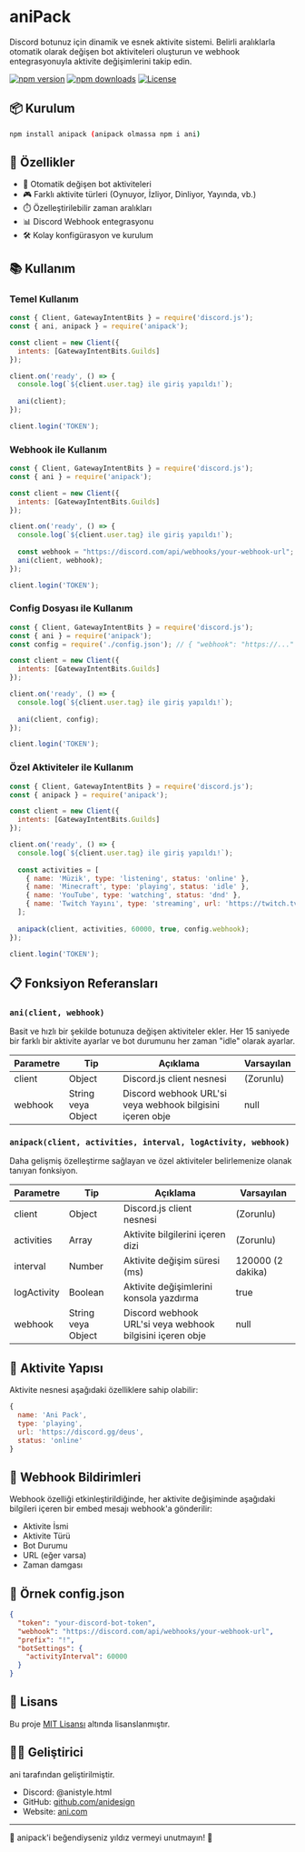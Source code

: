 # aniPack

Discord botunuz için dinamik ve esnek aktivite sistemi. Belirli aralıklarla otomatik olarak değişen bot aktiviteleri oluşturun ve webhook entegrasyonuyla aktivite değişimlerini takip edin.

[![npm version](https://img.shields.io/npm/v/anipack)](https://www.npmjs.com/package/anipack)
[![npm downloads](https://img.shields.io/npm/dt/anipack)](https://www.npmjs.com/package/anipack)
[![License](https://img.shields.io/npm/l/anipack)](https://github.com/hasbutcu/anipack/blob/main/LICENSE)

## 📦 Kurulum

```bash
npm install anipack (anipack olmassa npm i ani)
```

## 🚀 Özellikler

- 🔄 Otomatik değişen bot aktiviteleri
- 🎮 Farklı aktivite türleri (Oynuyor, İzliyor, Dinliyor, Yayında, vb.)
- ⏱️ Özelleştirilebilir zaman aralıkları
- 📊 Discord Webhook entegrasyonu
- 🛠️ Kolay konfigürasyon ve kurulum

## 📚 Kullanım

### Temel Kullanım

```javascript
const { Client, GatewayIntentBits } = require('discord.js');
const { ani, anipack } = require('anipack');

const client = new Client({
  intents: [GatewayIntentBits.Guilds]
});

client.on('ready', () => {
  console.log(`${client.user.tag} ile giriş yapıldı!`);
  
  ani(client);
});

client.login('TOKEN');
```

### Webhook ile Kullanım

```javascript
const { Client, GatewayIntentBits } = require('discord.js');
const { ani } = require('anipack');

const client = new Client({
  intents: [GatewayIntentBits.Guilds]
});

client.on('ready', () => {
  console.log(`${client.user.tag} ile giriş yapıldı!`);
  
  const webhook = "https://discord.com/api/webhooks/your-webhook-url";
  ani(client, webhook);
});

client.login('TOKEN');
```

### Config Dosyası ile Kullanım

```javascript
const { Client, GatewayIntentBits } = require('discord.js');
const { ani } = require('anipack');
const config = require('./config.json'); // { "webhook": "https://..." }

const client = new Client({
  intents: [GatewayIntentBits.Guilds]
});

client.on('ready', () => {
  console.log(`${client.user.tag} ile giriş yapıldı!`);
  
  ani(client, config);
});

client.login('TOKEN');
```

### Özel Aktiviteler ile Kullanım

```javascript
const { Client, GatewayIntentBits } = require('discord.js');
const { anipack } = require('anipack');

const client = new Client({
  intents: [GatewayIntentBits.Guilds]
});

client.on('ready', () => {
  console.log(`${client.user.tag} ile giriş yapıldı!`);
  
  const activities = [
    { name: 'Müzik', type: 'listening', status: 'online' },
    { name: 'Minecraft', type: 'playing', status: 'idle' },
    { name: 'YouTube', type: 'watching', status: 'dnd' },
    { name: 'Twitch Yayını', type: 'streaming', url: 'https://twitch.tv/anistyle', status: 'online' }
  ];
  
  anipack(client, activities, 60000, true, config.webhook);
});

client.login('TOKEN');
```

## 📋 Fonksiyon Referansları

### `ani(client, webhook)`

Basit ve hızlı bir şekilde botunuza değişen aktiviteler ekler. Her 15 saniyede bir farklı bir aktivite ayarlar ve bot durumunu her zaman "idle" olarak ayarlar.

| Parametre | Tip | Açıklama | Varsayılan |
|-----------|-----|----------|------------|
| client | Object | Discord.js client nesnesi | (Zorunlu) |
| webhook | String veya Object | Discord webhook URL'si veya webhook bilgisini içeren obje | null |

### `anipack(client, activities, interval, logActivity, webhook)`

Daha gelişmiş özelleştirme sağlayan ve özel aktiviteler belirlemenize olanak tanıyan fonksiyon.

| Parametre | Tip | Açıklama | Varsayılan |
|-----------|-----|----------|------------|
| client | Object | Discord.js client nesnesi | (Zorunlu) |
| activities | Array | Aktivite bilgilerini içeren dizi | (Zorunlu) |
| interval | Number | Aktivite değişim süresi (ms) | 120000 (2 dakika) |
| logActivity | Boolean | Aktivite değişimlerini konsola yazdırma | true |
| webhook | String veya Object | Discord webhook URL'si veya webhook bilgisini içeren obje | null |

## 📝 Aktivite Yapısı

Aktivite nesnesi aşağıdaki özelliklere sahip olabilir:

```javascript
{
  name: 'Ani Pack',
  type: 'playing',      
  url: 'https://discord.gg/deus',   
  status: 'online'     
}
```
## 🔔 Webhook Bildirimleri

Webhook özelliği etkinleştirildiğinde, her aktivite değişiminde aşağıdaki bilgileri içeren bir embed mesajı webhook'a gönderilir:

- Aktivite İsmi
- Aktivite Türü
- Bot Durumu
- URL (eğer varsa)
- Zaman damgası

## 📃 Örnek config.json

```json
{
  "token": "your-discord-bot-token",
  "webhook": "https://discord.com/api/webhooks/your-webhook-url",
  "prefix": "!",
  "botSettings": {
    "activityInterval": 60000
  }
}
```

## 📄 Lisans

Bu proje [MIT Lisansı](LICENSE) altında lisanslanmıştır.

## 👨‍💻 Geliştirici

ani tarafından geliştirilmiştir.

- Discord: @anistyle.html
- GitHub: [github.com/anidesign](https://github.com/Sadece-Anistyle)
- Website: [ani.com](https://ani.com)

---

🌟 anipack'i beğendiyseniz yıldız vermeyi unutmayın! 🌟
